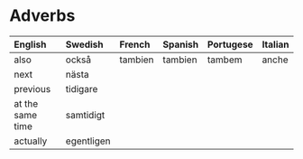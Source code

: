 # Adverbs

| English          | Swedish    | French  | Spanish | Portugese | Italian |
| :--------------- | :--------- | :------ | :------ | :-------- | :------ |
| also             | också      | tambien | tambien | tambem    | anche   |
| next             | nästa      |
| previous         | tidigare   |
| at the same time | samtidigt  |
| actually         | egentligen |
